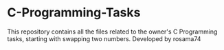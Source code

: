# C-Programming-Tasks
This repository contains all the files related to the owner's C Programming tasks, starting with swapping two numbers.
Developed by rosama74
